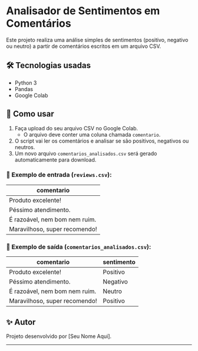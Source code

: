 # Analisador de Sentimentos em Comentários

Este projeto realiza uma análise simples de sentimentos (positivo, negativo ou neutro) a partir de comentários escritos em um arquivo CSV.

## 🛠️ Tecnologias usadas

- Python 3
- Pandas
- Google Colab

## 📂 Como usar

1. Faça upload do seu arquivo CSV no Google Colab.  
   - O arquivo deve conter uma coluna chamada `comentario`.
2. O script vai ler os comentários e analisar se são positivos, negativos ou neutros.
3. Um novo arquivo `comentarios_analisados.csv` será gerado automaticamente para download.

### 📄 Exemplo de entrada (`reviews.csv`):

| comentario |
|------------|
| Produto excelente! |
| Péssimo atendimento. |
| É razoável, nem bom nem ruim. |
| Maravilhoso, super recomendo! |

### 📄 Exemplo de saída (`comentarios_analisados.csv`):

| comentario                        | sentimento |
|-----------------------------------|------------|
| Produto excelente!                | Positivo   |
| Péssimo atendimento.              | Negativo   |
| É razoável, nem bom nem ruim.      | Neutro     |
| Maravilhoso, super recomendo!      | Positivo   |

## ✨ Autor

Projeto desenvolvido por [Seu Nome Aqui].

---
